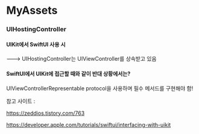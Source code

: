 # MyAssets

### UIHostingController
#### UIKit에서 SwiftUI 사용 시


---> UIHostingController는 UIViewController를 상속받고 있음

#### SwiftUI에서 UIKit에 접근할 때와 같이 반대 상황에서는?


UIViewControllerRepresentable protocol을 사용하며 필수 메서드를 구현해야 함!

참고 사이트 : 


https://zeddios.tistory.com/763


https://developer.apple.com/tutorials/swiftui/interfacing-with-uikit
